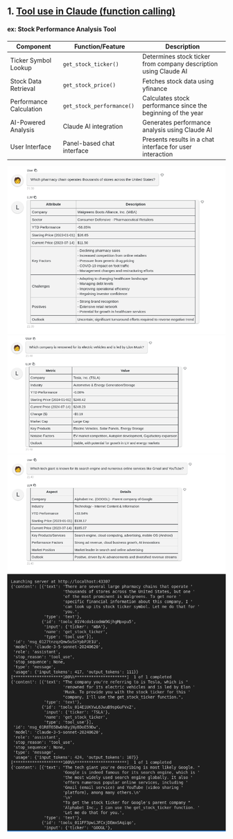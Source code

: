 ## 1. [Tool use in Claude (function calling)](https://docs.anthropic.com/en/docs/build-with-claude/tool-use)

#### ex: Stock Performance Analysis Tool

| Component | Function/Feature | Description |
|-----------|------------------|-------------|
| Ticker Symbol Lookup | `get_stock_ticker()` | Determines stock ticker from company description using Claude AI |
| Stock Data Retrieval | `get_stock_price()` | Fetches stock data using yfinance |
| Performance Calculation | `get_stock_performance()` | Calculates stock performance since the beginning of the year |
| AI-Powered Analysis | Claude AI integration | Generates performance analysis using Claude AI |
| User Interface | Panel-based chat interface | Presents results in a chat interface for user interaction |

![Walgreens](walgreens.png)
![Tesla](tesla.png)
![Google](google.png)
![Claude Response](claude_response.png)

 
 
 
